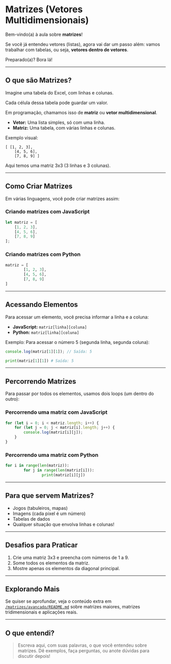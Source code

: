 # Matrizes (Vetores Multidimensionais)

Bem-vindo(a) à aula sobre **matrizes**!

Se você já entendeu vetores (listas), agora vai dar um passo além: vamos trabalhar com tabelas, ou seja, **vetores dentro de vetores**.

Preparado(a)? Bora lá!

---

## O que são Matrizes?

Imagine uma tabela do Excel, com linhas e colunas.

Cada célula dessa tabela pode guardar um valor.

Em programação, chamamos isso de **matriz** ou **vetor multidimensional**.

- **Vetor:** Uma lista simples, só com uma linha.
- **Matriz:** Uma tabela, com várias linhas e colunas.

Exemplo visual:

```plaintext
[ [1, 2, 3],
    [4, 5, 6],
    [7, 8, 9] ]
```

Aqui temos uma matriz 3x3 (3 linhas e 3 colunas).

---

## Como Criar Matrizes

Em várias linguagens, você pode criar matrizes assim:

### Criando matrizes com JavaScript

```js
let matriz = [
    [1, 2, 3],
    [4, 5, 6],
    [7, 8, 9]
];
```

### Criando matrizes com Python

```python
matriz = [
        [1, 2, 3],
        [4, 5, 6],
        [7, 8, 9]
]
```

---

## Acessando Elementos

Para acessar um elemento, você precisa informar a linha e a coluna:

- **JavaScript:** `matriz[linha][coluna]`
- **Python:** `matriz[linha][coluna]`

Exemplo: Para acessar o número 5 (segunda linha, segunda coluna):

```js
console.log(matriz[1][1]); // Saída: 5
```

```python
print(matriz[1][1]) # Saída: 5
```

---

## Percorrendo Matrizes

Para passar por todos os elementos, usamos dois loops (um dentro do outro):

### Percorrendo uma matriz com JavaScript

```js
for (let i = 0; i < matriz.length; i++) {
    for (let j = 0; j < matriz[i].length; j++) {
        console.log(matriz[i][j]);
    }
}
```

### Percorrendo uma matriz com Python

```python
for i in range(len(matriz)):
        for j in range(len(matriz[i])):
                print(matriz[i][j])
```

---

## Para que servem Matrizes?

- Jogos (tabuleiros, mapas)
- Imagens (cada pixel é um número)
- Tabelas de dados
- Qualquer situação que envolva linhas e colunas!

---

## Desafios para Praticar

1. Crie uma matriz 3x3 e preencha com números de 1 a 9.
2. Some todos os elementos da matriz.
3. Mostre apenas os elementos da diagonal principal.

---

## Explorando Mais

Se quiser se aprofundar, veja o conteúdo extra em [`/matrizes/avancado/README.md`](./avancado/README.md) sobre matrizes maiores, matrizes tridimensionais e aplicações reais.

---

## O que entendi?

> Escreva aqui, com suas palavras, o que você entendeu sobre matrizes. Dê exemplos, faça perguntas, ou anote dúvidas para discutir depois!

